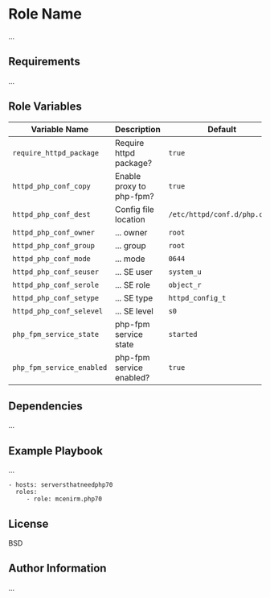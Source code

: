 Role Name
=========

...

Requirements
------------

...

Role Variables
--------------

| Variable Name             | Description              | Default                      |
| ------------------------- | ------------------------ | ---------------------------- |
| `require_httpd_package`   | Require httpd package?   | `true`                       |
| `httpd_php_conf_copy`     | Enable proxy to php-fpm? | `true`                       |
| `httpd_php_conf_dest`     | Config file location     | `/etc/httpd/conf.d/php.conf` |
| `httpd_php_conf_owner`    |  ... owner               | `root`                       |
| `httpd_php_conf_group`    |  ... group               | `root`                       |
| `httpd_php_conf_mode`     |  ... mode                | `0644`                       |
| `httpd_php_conf_seuser`   |  ... SE user             | `system_u`                   |
| `httpd_php_conf_serole`   |  ... SE role             | `object_r`                   |
| `httpd_php_conf_setype`   |  ... SE type             | `httpd_config_t`             |
| `httpd_php_conf_selevel`  |  ... SE level            | `s0`                         |
| `php_fpm_service_state`   | php-fpm service state    | `started`                    |
| `php_fpm_service_enabled` | php-fpm service enabled? | `true`                       |

Dependencies
------------

...

Example Playbook
----------------

...

    - hosts: serversthatneedphp70
      roles:
         - role: mcenirm.php70

License
-------

BSD

Author Information
------------------

...
